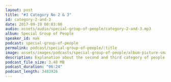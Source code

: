 ```yaml
---
layout: post
title: "#3 Category No 2 & 3"
id: category-2-and-3
date: 2017-09-19 00:03:00
audio: assets/audio/special-group-of-people/category-2-and-3.mp3
album: Special Group of People
speaker_id: nak
podcast: special-group-of-people
permalink: podcast/special-group-of-people/:title
image: assets/images/podcasts/special-group-of-people/album-picture-small.jpg
description: Explanation about the second and third category of people who are special.
podcast_file_size: 3.48 MB
podcast_duration: "06:24"
podcast_length: 3483926
---
```



